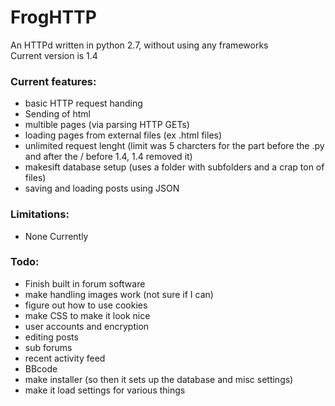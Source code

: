 # FrogHTTP
An HTTPd written in python 2.7, without using any frameworks
<br />Current version is 1.4

### Current features:
 * basic HTTP request handing
 * Sending of html
 * multible pages (via parsing HTTP GETs)
 * loading pages from external files (ex .html files)
 * unlimited request lenght (limit was 5 charcters for the part before the .py and after the / before 1.4, 1.4 removed it)
 * makesift database setup (uses a folder with subfolders and a crap ton of files)
 * saving and loading posts using JSON
 
### Limitations:
 * None Currently

### Todo:
 * Finish built in forum software
 * make handling images work (not sure if I can)
 * figure out how to use cookies
 * make CSS to make it look nice
 * user accounts and encryption
 * editing posts
 * sub forums
 * recent activity feed
 * BBcode
 * make installer (so then it sets up the database and misc settings)
 * make it load settings for various things
